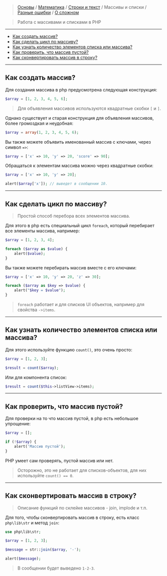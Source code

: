 > [Основы](Основы) / [Математика](Математика) / [Строки и текст](Строки-и-текст) / Массивы и списки / [Разные ошибки](Разные-ошибки) / [О сложном](О-сложном)

> Работа с массивами и списками в PHP

---

- [Как создать массив?](#create-array)
- [Как сделать цикл по массиву?](#foreach)
- [Как узнать количество элементов списка или массива?](#count)
- [Как проверить, что массив пустой?](#empty)
- [Как сконвертировать массив в строку?](#to-string)

---

<a name=create-array />

## Как создать массив?
Для создания массива в php предусмотрена следующая конструкция:

```php
$array = [1, 2, 3, 4, 5, 6];
```

> Для объявления массивов используются квадратные скобки `[` и `]`.

Однако существует и старая конструкция для объявления массивов, более громоздкая и неудобная:

```php
$array = array(1, 2, 3, 4, 5, 6);
```

Вы также можете объявить именованный массив с ключами, через символ `=>`:

```php
$array = ['x' => 10, 'y' => 20, 'score' => 90];
```

Обращаться к элементам массива можно через квадратные скобки:

```php
$array = ['x' => 10, 'y' => 20];

alert($array['x']); // выведет в сообщении 10.
```

---

<a name=foreach />

## Как сделать цикл по массиву?
> Простой способ перебора всех элементов массива.

Для этого в php есть специальный цикл `foreach`, который перебирает все элементы массива, например:

```php
$array = [1, 2, 3, 4];

foreach ($array as $value) {
    alert($value);
}
```

Вы также можете перебирать массив вместе с его ключами:

```php
$array = ['x' => 10, 'y' => 20, 'z' => 30];

foreach ($array as $key => $value) {
    alert("$key = $value");
}
```

> `foreach` работает и для списков UI объектов, например для свойства `->items`.

---

<a name=count />

## Как узнать количество элементов списка или массива?

Для этого используйте функцию `count()`, это очень просто:

```php
$array = [1, 2, 3];

$result = count($array);
```

Или для компонента список:

```php
$result = count($this->listView->items);
```


---

<a name=empty />

## Как проверить, что массив пустой?

Для проверки на то что массив пустой, в php есть небольшое упрощение:

```php
$array = [];

if (!$array) {
    alert('Массив пустой');
}
```

PHP умеет сам проверять, пустой массив или нет.

> Осторожно, это не работает для списков-объектов, для них используйте `count() == 0`.

---

<a name=to-string />

## Как сконвертировать массив в строку?
> Описание функций по склейке массивов - join, implode и т.п.

Для того, чтобы сконвертировать массив в строку, есть класс `php\lib\str` и метод `join`:

```php
use php\lib\str;

$array = [1, 2, 3];

$message = str::join($array, '-');

alert($message);
```

> В сообщении будет выведено `1-2-3`.